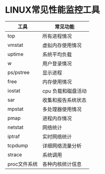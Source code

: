 # LINUX常见性能监控工具

工具 | 常见功能
--- | ---
top | 所有进程情况
vmstat | 虚拟内存使用情况
uptime | 系统平均负载
w | 用户登录情况
ps/pstree | 显示进程
free | 内存使用情况
iostat | cpu 负载和磁盘活动
sar | 收集和报告系统状态
mpstat | 多处理器使用情况
pmap | 进程内存情况
netstat | 网络统计
iptraf | 实时网络统计
tcpdump | 详细网络流量分析
strace | 系统调用
proc文件系统 | 各种内核统计信息